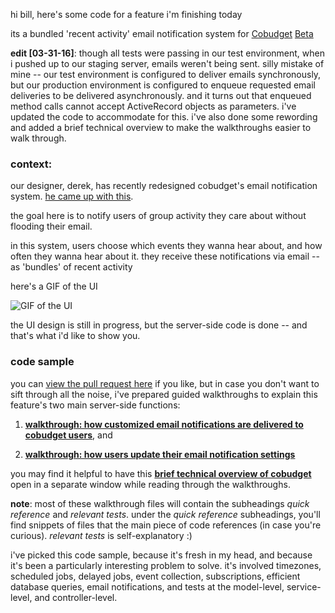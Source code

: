 hi bill, here's some code for a feature i'm finishing today

its a bundled 'recent activity' email notification system for [Cobudget](http://cobudget.co/) [Beta](http://beta.cobudget.co/)

**edit [03-31-16]**: though all tests were passing in our test environment, when i pushed up to our staging server, emails weren't being sent. silly mistake of mine -- our test environment is configured to deliver emails synchronously, but our production environment is configured to enqueue requested email deliveries to be delivered asynchronously. and it turns out that enqueued method calls cannot accept ActiveRecord objects as parameters. i've updated the code to accommodate for this. i've also done some rewording and added a brief technical overview to make the walkthroughs easier to walk through.


### context:

our designer, derek, has recently redesigned cobudget's email notification system. [he came up with this](https://docs.google.com/document/d/15N5UqHo649pqzBoNN5r1hTubbtTRlCLsfH_RyfHIDDs/edit?usp=sharing).

the goal here is to notify users of group activity they care about without flooding their email.

in this system, users choose which events they wanna hear about, and how often they wanna hear about it. they receive these notifications via email -- as 'bundles' of recent activity

here's a GIF of the UI

![GIF of the UI](http://g.recordit.co/W0nB035S3Y.gif)

the UI design is still in progress, but the server-side code is done -- and that's what i'd like to show you.

### code sample

you can [view the pull request here](https://github.com/cobudget/cobudget-api/pull/129) if you like, but in case you don't want to sift through all the noise, i've prepared guided walkthroughs to explain this feature's two main server-side functions:

  1. **[walkthrough: how customized email notifications are delivered to cobudget users](./cobudget-rake.md)**, and

  2. **[walkthrough: how users update their email notification settings](./subscription-trackers-controller.md)**

you may find it helpful to have this **[brief technical overview of cobudget](./brief-technical-overview.md)** open in a separate window while reading through the walkthroughs.

**note**: most of these walkthrough files will contain the subheadings *quick reference* and *relevant tests*. under the *quick reference* subheadings, you'll find snippets of files that the main piece of code references (in case you're curious). *relevant tests* is self-explanatory :)

i've picked this code sample, because it's fresh in my head, and because it's been a particularly interesting problem to solve. it's involved timezones, scheduled jobs, delayed jobs, event collection, subscriptions, efficient database queries, email notifications, and tests at the model-level, service-level, and controller-level.

